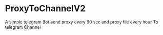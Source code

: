 # ProxyToChannelV2
A simple telegram Bot send proxy every 60 sec and proxy file every hour To telegram Channel 
